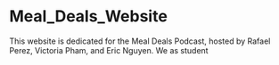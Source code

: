 # Meal_Deals_Website
This website is dedicated for the Meal Deals Podcast, hosted by Rafael Perez, Victoria Pham, and Eric Nguyen. We as student  
